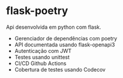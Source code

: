 # flask-poetry
Api desenvolvida em python com flask.
- Gerenciador de dependências com poetry
- API documentada usando flask-openapi3
- Autenticação com JWT
- Testes usando unittest
- CI/CD Github Actions
- Cobertura de testes usando Codecov 
